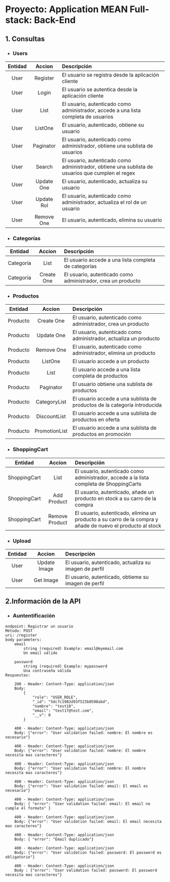 # Proyecto: Application MEAN Full-stack: Back-End

## 1. Consultas

- ### Users

| Entidad | Accion | Descripción
| :---: | :---: | :--- |
| User | Register | El usuario se registra desde la aplicación cliente |
| User | Login | El usuario se autentica desde la aplicación cliente |
| User | List | El usuario, autenticado como administrador, accede a una lista completa de usuarios |
| User | ListOne | El usuario, autenticado, obtiene su usuario |
| User | Paginator | El usuario, autenticado como administrador, obtiene una sublista de usuarios |
| User | Search | El usuario, autenticado como administrador, obtiene una sublista de usuarios que cumplen el regex|
| User | Update One | El usuario, autenticado, actualiza su usuario|
| User | Update Rol | El usuario, autenticado como administrador, actualiza el rol de un usuario|
| User | Remove One | El usuario, autenticado, elimina su usuario|

- ### Categorías

| Entidad | Accion | Descripción
| :---: | :---: | :--- |
| Categoría | List |El usuario accede a una lista completa de categorías |
| Categoría | Create One | El usuario, autenticado como administrador, crea un producto |



- ### Productos

| Entidad | Accion | Descripción
| :---: | :---: | :--- |
| Producto | Create One | El usuario, autenticado como administrador, crea un producto |
| Producto | Update One | El usuario, autenticado como administrador, actualiza un producto |
| Producto | Remove One | El usuario, autenticado como administrador, elimina un producto |
| Producto | ListOne | El usuario accede a un producto |
| Producto | List |El usuario accede a una lista completa de productos |
| Producto | Paginator | El usuario obtiene una sublista de productos |
| Producto | CategoryList |El usuario accede a una sublista de productos de la categoría introducida |
| Producto | DiscountList |El usuario accede a una sublista de productos en oferta |
| Producto | PromotionList |El usuario accede a una sublista de productos en promoción |

- ### ShoppingCart
| Entidad | Accion | Descripción
| :---: | :---: | :--- |
| ShoppingCart | List |El usuario, autenticado como administrador, accede a la lista completa de ShoppingCarts |
| ShoppingCart | Add Product | El usuario, autenticado, añade un producto en stock a su carro de la compra |
| ShoppingCart | Remove Product | El usuario, autenticado, elimina un producto a su carro de la compra  y añade de nuevo el producto al stock|

- ### Upload
| Entidad | Accion | Descripción
| :---: | :---: | :--- |
| User | Update Image | El usuario, autenticado, actualiza su imagen de perfil|
| User | Get Image | El usuario, autenticado, obtieme su imagen de perfil|

## 2.Información de la API

- ### Auntentificación

```
endpoint: Registrar un usuario
Método: POST
uri: /register
body parameters:
    email
        string (required) Example: email@myemail.com
        Un email válido

    password
        string (required) Example: mypassword
        Una contraseña válida
Respuestas:
    
    200 - Header: Content-Type: application/json
    Body:
        {
            "role": "USER_ROLE",
            "_id": "5dc7c1982d93f523b0598abd",
            "nombre": "test18",
            "email": "test17@test.com",
            "__v": 0
        }
    
    400 - Header: Content-Type: application/json
    Body: {"error": "User validation failed: nombre: El nombre es necesario"}

    400 - Header: Content-Type: application/json
    Body: {"error": "User validation failed: nombre: El nombre necesita mas caracteres"}

    400 - Header: Content-Type: application/json
    Body: {"error": "User validation failed: nombre: El nombre necesita mas caracteres"}

    400 - Header: Content-Type: application/json
    Body: {"error": "User validation failed: email: El email es necesario"}

    400 - Header: Content-Type: application/json
    Body: { "error": "User validation failed: email: El email no cumple el formato" }

    400 - Header: Content-Type: application/json
    Body: {"error": "User validation failed: email: El email necesita mas caracteres"}

    400 - Header: Content-Type: application/json
    Body: { "error": "Email duplicado"}

    400 - Header: Content-Type: application/json
    Body: {"error": "User validation failed: password: El password es obligatorio"}

    400 - Header: Content-Type: application/json
    Body : {"error": "User validation failed: password: El password necesita mas caracteres"}

```














